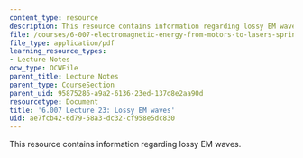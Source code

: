 ```yaml
---
content_type: resource
description: This resource contains information regarding lossy EM waves.
file: /courses/6-007-electromagnetic-energy-from-motors-to-lasers-spring-2011/ae7fcb426d7958a3dc32cf958e5dc830_MIT6_007S11_lec23.pdf
file_type: application/pdf
learning_resource_types:
- Lecture Notes
ocw_type: OCWFile
parent_title: Lecture Notes
parent_type: CourseSection
parent_uid: 95875286-a9a2-6136-23ed-137d8e2aa90d
resourcetype: Document
title: '6.007 Lecture 23: Lossy EM waves'
uid: ae7fcb42-6d79-58a3-dc32-cf958e5dc830
---
```

This resource contains information regarding lossy EM waves.

